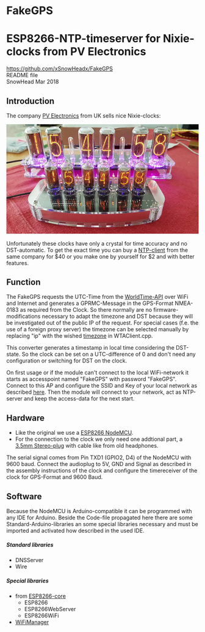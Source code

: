 # FakeGPS
# ESP8266-NTP-timeserver for Nixie-clocks from PV Electronics
https://github.com/xSnowHeadx/FakeGPS  
README file  
SnowHead Mar 2018  

## Introduction
The company [PV Electronics](https://www.pvelectronics.co.uk) from UK sells nice Nixie-clocks:

![IN-8_Nixie-Clock](pictures/IN-8_Nixie-Clock.png)

Unfortunately these clocks have only a crystal for time accuracy and no DST-automatic. To get the exact time you can buy a [NTP-client](https://www.pvelectronics.co.uk/index.php?main_page=product_info&cPath=10&products_id=188) from the same company for $40 or you make one by yourself for $2 and with better features. 
## Function
The FakeGPS requests the UTC-Time from the [WorldTime-API](worldtimeapi.com) over WiFi and Internet and generates a GPRMC-Message in the GPS-Format NMEA-0183 as required from the Clock.
So there normally are no firmware-modifications necessary to adapt the timezone and DST because they will be investigated out of the public IP of the request. For special cases (f.e. the use of a foreign proxy server) the timezone can be selected manually by replacing "ip" with the wished [timezone](http://worldtimeapi.org/timezone) in WTAClient.cpp. 

This converter generates a timestamp in local time considering the DST-state. So the clock can be set on a UTC-difference of 0 and don't need any configuration or switching for DST on the clock.

On first usage or if the module can't connect to the local WiFi-network it starts as accesspoint named "FakeGPS" with password "FakeGPS". Connect to this AP and configure the SSID and Key of your local network as described [here](https://github.com/tzapu/WiFiManager). Then the module will connect to your network, act as NTP-server and keep the access-data for the next start.
## Hardware
* Like the original we use a [ESP8266 NodeMCU](https://www.aliexpress.com/item/1PCS-ESP8266-NodeMCU-V3-Lua-WIFI-module-memory-32M-Flash-USB-serial-CH340G/32820380705.html). 
* For the connection to the clock we only need one addtional part, a [3.5mm Stereo-plug](https://www.aliexpress.com/item/H143-3-5-pairs-of-3-5-channel-stereo-audio-plug-plug/32691597552.html) with cable like from old headphones.

The serial signal comes from Pin TXD1 (GPIO2, D4) of the NodeMCU with 9600 baud. Connect the audioplug to 5V, GND and Signal as described in the assembly instructions of the clock and configure the timereceiver of the clock for GPS-Format and 9600 Baud.
 
## Software
Because the NodeMCU is Arduino-compatible it can be programmed with any IDE for Arduino. Beside the Code-file propagated here there are some Standard-Arduino-libraries an some special libraries necessary and must be imported and activated how described in the used IDE.
##### Standard libraries
* DNSServer
* Wire
##### Special libraries
* from [ESP8266-core](https://github.com/esp8266/Arduino)
	* ESP8266
	* ESP8266WebServer
	* ESP8266WiFi
* [WiFiManager](https://github.com/tzapu/WiFiManager)

